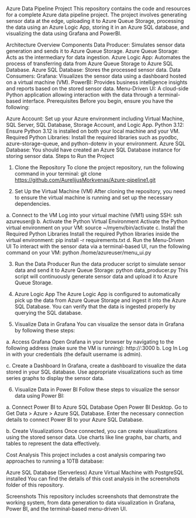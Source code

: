 Azure Data Pipeline Project
This repository contains the code and resources for a complete Azure data pipeline project. The project involves generating sensor data at the edge, uploading it to Azure Queue Storage, processing the data using an Azure Logic App, storing it in an Azure SQL database, and visualizing the data using Grafana and PowerBI.

Architecture Overview
Components
Data Producer: Simulates sensor data generation and sends it to Azure Queue Storage.
Azure Queue Storage: Acts as the intermediary for data ingestion.
Azure Logic App: Automates the process of transferring data from Azure Queue Storage to Azure SQL Database.
Azure SQL Database: Stores the processed sensor data.
Data Consumers:
Grafana: Visualizes the sensor data using a dashboard hosted on a virtual machine (VM).
PowerBI: Provides business intelligence insights and reports based on the stored sensor data.
Menu-Driven UI: A cloud-side Python application allowing interaction with the data through a terminal-based interface.
Prerequisites
Before you begin, ensure you have the following:

Azure Account: Set up your Azure environment including Virtual Machine, SQL Server, SQL Database, Storage Account, and Logic App.
Python 3.12: Ensure Python 3.12 is installed on both your local machine and your VM.
Required Python Libraries: Install the required libraries such as pyodbc, azure-storage-queue, and python-dotenv in your environment.
Azure SQL Database: You should have created an Azure SQL Database instance for storing sensor data.
Steps to Run the Project
1. Clone the Repository
To clone the project repository, run the following command in your terminal:
git clone https://github.com/AurelijusMorkvenas/Azure-pipeline1.git

2. Set Up the Virtual Machine (VM)
After cloning the repository, you need to ensure the virtual machine is running and set up the necessary dependencies.

a. Connect to the VM
Log into your virtual machine (VM1) using SSH:
ssh azureuser@<your-vm-ip>
b. Activate the Python Virtual Environment
Activate the Python virtual environment on your VM:
source ~/myenv/bin/activate
c. Install the Required Python Libraries
Install the required Python libraries inside the virtual environment:
pip install -r requirements.txt
d. Run the Menu-Driven UI
To interact with the sensor data via a terminal-based UI, run the following command on your VM:
python /home/azureuser/menu_ui.py


3. Run the Data Producer
Run the data producer script to simulate sensor data and send it to Azure Queue Storage:
python data_producer.py
This script will continuously generate sensor data and upload it to Azure Queue Storage.

4. Azure Logic App
The Azure Logic App is configured to automatically pick up the data from Azure Queue Storage and ingest it into the Azure SQL Database. You can verify that the data is ingested properly by querying the SQL database.

5. Visualize Data in Grafana
You can visualize the sensor data in Grafana by following these steps:

a. Access Grafana
Open Grafana in your browser by navigating to the following address (make sure the VM is running):
http://<your-vm-ip>:3000
b. Log In
Log in with your credentials (the default username is admin).

c. Create a Dashboard
In Grafana, create a dashboard to visualize the data stored in your SQL database. Use appropriate visualizations such as time series graphs to display the sensor data.

6. Visualize Data in Power BI
Follow these steps to visualize the sensor data using Power BI:

a. Connect Power BI to Azure SQL Database
Open Power BI Desktop. Go to Get Data > Azure > Azure SQL Database. Enter the necessary connection details to connect Power BI to your Azure SQL Database.

b. Create Visualizations
Once connected, you can create visualizations using the stored sensor data. Use charts like line graphs, bar charts, and tables to represent the data effectively.

Cost Analysis
This project includes a cost analysis comparing two approaches to running a 10TB database:

Azure SQL Database (Serverless)
Azure Virtual Machine with PostgreSQL installed
You can find the details of this cost analysis in the screenshots folder of this repository.

Screenshots
This repository includes screenshots that demonstrate the working system, from data generation to data visualization in Grafana, Power BI, and the terminal-based menu-driven UI.